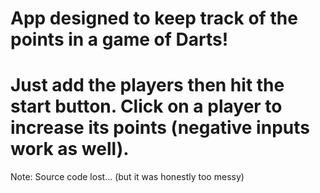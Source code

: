 # App designed to keep track of the points in a game of Darts!

# Just add the players then hit the start button. Click on a player to increase its points (negative inputs work as well).

Note: Source code lost... (but it was honestly too messy)
